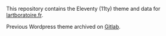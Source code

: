 This repository contains the Eleventy (11ty) theme and data for [lartboratoire.fr](https://lartboratoire.fr/).

Previous Wordpress theme archived on [Gitlab](https://gitlab.com/lartboratoire/artboratoire-wordpress-theme/).